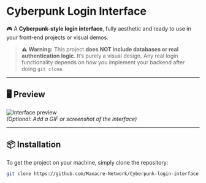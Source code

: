 # Cyberpunk Login Interface

🎮 A **Cyberpunk-style login interface**, fully aesthetic and ready to use in your front-end projects or visual demos.  

> ⚠️ **Warning:** This project **does NOT include databases or real authentication logic**. It’s purely a visual design. Any real login functionality depends on how you implement your backend after doing `git clone`.

---

## 🖥️ Preview

![Interface preview](path-to-your-image.png)  
*(Optional: Add a GIF or screenshot of the interface)*

---

## 📦 Installation

To get the project on your machine, simply clone the repository:

```bash
git clone https://github.com/Maxacre-Network/Cyberpunk-login-interface.git
